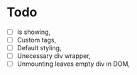 # Todo
- [ ] Is showing,
- [ ] Custom tags,
- [ ] Default styling,
- [ ] Unecessary div wrapper,
- [ ] Unmounting leaves empty div in DOM,
